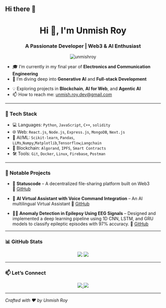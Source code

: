 ## Hi there 👋

<h1 align="center">Hi 👋, I'm Unmish Roy</h1>
<h3 align="center">A Passionate Developer | Web3 & AI Enthusiast </h3>

<p align="center">
  <img src="https://komarev.com/ghpvc/?username=unmishroy&label=Profile%20views&color=0e75b6&style=flat" alt="unmishroy" />
</p>

- 🎓 I’m currently in my final year of **Electronics and Communication Engineering**
- 🌱 I’m diving deep into **Generative AI** and **Full-stack Development**
<!-- - 🚀 Final Year Project: Building an **AI-powered Resume Analyzer** using MERN + OpenAI + Docker + AWS-->
- 💡 Exploring projects in **Blockchain**, **AI for Web**, and **Agentic AI**
- 📫 How to reach me: [unmish.roy.dev@gmail.com](mailto:unmish.roy.dev@gmail.com)

---

### 🚀 Tech Stack

- 💻 Languages: `Python`, `JavaScript`, `C++`, `solidity`
- 🌐 Web: `React.js`, `Node.js`, `Express.js`, `MongoDB`, `Next.js`
- 🧠 AI/ML: `Scikit-learn`, `Pandas`, `LLMs`,`Numpy`,`Matplotlib`,`Tensorflow`,`Langchain`
- 🔗 Blockchain: `Algorand`, `IPFS`, `Smart Contracts`
- 🛠️ Tools: `Git`, `Docker`, `Linux`, `Firebase`, `Postman`

---

### 🧩 Notable Projects

- 🔐 **Statuscode** – A decentralized file-sharing platform built on Web3  
  🔗 [GitHub](https://github.com/DipakKumarChauhan/Statuscode)

- 🧠 **AI Virtual Assistant with Voice Command Integration** – An AI multilingual Virtual Assistant 
 🔗 [GitHub](https://github.com/Unmish6969/Virtual-Assistant.git)
 
- 🕵️‍♂️ **Anomaly Detection in Epilepsy Using EEG Signals** – Designed and implemented a deep learning pipeline using 1D CNN, LSTM, and GRU models to classify epileptic
episodes with 97% accuracy. 
  🔗 [GitHub](https://github.com/hellspit/Anomaly-Detection-in-EEG-Signals-for-Epilepsy-prediction.git)
---

### 📊 GitHub Stats

<p align="center">
  <img src="https://github-readme-stats.vercel.app/api?username=unmish6969&show_icons=true&theme=radical" />
  <img src="https://github-readme-streak-stats.herokuapp.com/?user=unmish6969&theme=radical" />
</p>

---

### 📫 Let’s Connect

<p align="center">
  <a href="https://www.linkedin.com/in/unmish-roy/" target="_blank">
    <img src="https://img.shields.io/badge/LinkedIn-0077B5?style=for-the-badge&logo=linkedin" />
  </a>
  <a href="mailto:unmishroy@gmail.com">
    <img src="https://img.shields.io/badge/Gmail-D14836?style=for-the-badge&logo=gmail&logoColor=white" />
  </a>
</p>

---

*Crafted with ❤️ by Unmish Roy*
<!--
**Unmish6969/Unmish6969** is a ✨ _special_ ✨ repository because its `README.md` (this file) appears on your GitHub profile.

Here are some ideas to get you started:

- 🔭 I’m currently working on ...
- 🌱 I’m currently learning ...
- 👯 I’m looking to collaborate on ...
- 🤔 I’m looking for help with ...
- 💬 Ask me about ...
- 📫 How to reach me: ...
- 😄 Pronouns: ...
- ⚡ Fun fact: ...
-->
